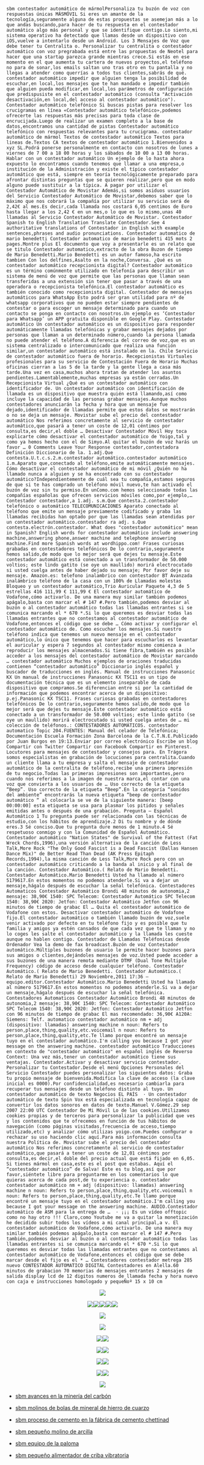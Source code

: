 
```
sbm contestador automático de mármolPersonaliza tu buzón de voz con respuestas únicas MÁSMÓVIL Si eres un amante de la tecnología,seguramente alguna de estas propuestas se asemejan más a lo que andas buscando,para hacer de tu respuesta en el contestador automático algo más personal y que se identifique contigo.Lo siento,mi sistema operativo ha detectado que llamas desde un dispositivo con iOS,vuelve a intentarlo desde un Android. Los 3 Mensajes de Voz que debe tener tu Centralita o. Personalizar tu centralita o contestador automático con voz pregrabada está entre las propuestas de Neotel para hacer que una startap parezca grande mientras crece.Si estás en ese momento en el que aumenta tu cartera de nuevos proyectos,el teléfono no para de sonar,los emails saltan uno tras otro en tu pantalla y no llegas a atender como querrías a todos tus clientes,sabrás de qué. contestador automático impedir que alguien tenga la posibilidad de escuchar,en local,los mensajes que te han mandado e impedir también que alguien pueda modificar,en local,los parámetros de configuración que predispusiste en el contestador automático (consulta "Activación desactivación,en local,del acceso al contestador automático"). Contestador automático telefónico Si buscas pistas para resolver los crucigramas en línea «Contestador automático telefónico»,podemos ofrecerte las respuestas más precisas para toda clase de encrucijada.Luego de realizar un examen completo a la base de datos,encontramos una cantidad de pistas Contestador automático telefónico con respuestas relevantes para tu crucigrama. contestador automático de mármol Textos de contestador automático Textos para lineas de.Textos CA textos de contestador automático 1.Bienvenidos a xyz SL.Podrá ponerse personalmente en contacto con nosotros de lunes a viernes de 7 00 a 18 00 horas y los sábados de 10 00 a 13 00 horas. Hablar con un contestador automático Un ejemplo de lo hasta ahora expuesto lo encontramos cuando tenemos que llamar a una empresa,o institución de la Administración y existe el típico contestador automático que está, siempre en teoría tecnológicamente preparado para afrontar distintas preguntas que se quieren realizar,pero que en modo alguno puede sustituir a la típica. A pagar por utilizar el Contestador Automático de Movistar Además,si somos asiduos usuarios del Servicio Contestador Automático de Movistar,debemos saber que lo máximo que nos cobrará la compañía por utilizar su servicio será de 2,42€ al mes.Es decir,cada llamada nos costará 6,05 centimos de Euro hasta llegar a los 2,42 € en un mes,o lo que es lo mismo,unas 40 llamadas al Servicio Contestador Automático de Movistar. Contestador Spanish to English Translation Translate Contestador.See 4 authoritative translations of Contestador in English with example sentences,phrases and audio pronunciations. Contestador automatico de mario benedetti Contestador automatico de mario benedetti 415 mots 2 pages.Montre plus El documento que voy a presentarle es un relato que se titulo Contestador automatico,extracto de la obra Buzon de tiempo de Mario Benedetti.Mario Benedetti es un autor famoso,ha escrito tambien Con los delfines,Asalto en la noche,Conversa. ¿Qué es un contestador automático recepcionista digital? Contestador automático es un término comúnmente utilizado en telefonía para describir un sistema de menú de voz que permite que las personas que llaman sean transferidas a una extensión sin tener que pasar a través de una operadora o recepcionista telefónica.El contestador automático es también conocido como recepcionista digital. Contestador de mensajes automáticos para WhatsApp Esto podrá ser gran utilidad para nº de whatsapp corporativos que no pueden estar siempre pendientes de contestar o para escoger un mensaje determinado para cuando un contacto se ponga en contacto con nosotros.Un ejemplo es ‘Contestador para Whatsapp’ un APP gratuita disponible en Google Play. Contestador automático Un contestador automático es un dispositivo para responder automáticamente llamadas telefónicas y grabar mensajes dejados por personas que llaman a un determinado número,cuando la persona llamada no puede atender el teléfono.A diferencia del correo de voz,que es un sistema centralizado o intercomunicado que realiza una función similar,un contestador automático está instalado en la. Chile Servicio de contestador automático fuera de horario. Recepcionistas Virtuales profesionales para su servicio de Contestación Fuera de Horario Muchas oficinas cierran a las 5 de la tarde y la gente llega a casa más tarde.Una vez en casa,muchos ahora tratan de atender los asuntos pendientes.Lamentablemente,muchas empresas ya están cerradas.Un Recepcionista Virtual ¿Qué es un contestador automático con identificador de. Un contestador automático con identificación de llamada es un dispositivo que muestra quién está llamando,así como incluye la capacidad de las personas grabar mensajes.Aunque muchos contestadores anunciarán la fecha y hora que un mensaje fue dejado,identificador de llamadas permite que estos datos se mostrarán o no se deja un mensaje. Movistar sube el precio del contestador automático Nos referimos concretamente al servicio de contestador automático,que pasará a tener un coste de 12,01 céntimos por consulta,es decir,el doble … Desactivar Contestador Móvil Hoy toca explicarte cómo desactivar el contestador automático de Yoigo,tal y como ya hemos hecho con el de Simyo.Al quitar el buzón de voz harás un favor … 0 Comments Leave Your Response contestador,contestadora Definición Diccionario de la. 1.adj.Que contesta.U.t.c.s.2.m.contestador automático.contestador automático 1.m.Aparato que,conectado al teléfono,emite automáticamente mensajes. Cómo desactivar el contestador automático de mi móvil ¿Quién no ha llamado nunca a alguien y se ha encontrado con su contestador automático?Independientemente de cuál sea tu compañía,estamos seguros de que si te has comprado un teléfono móvil nuevo,te han activado el buzón de voz sin tu permiso.En unComo.com hemos seleccionado todas las compañías españolas que ofrecen servicios móviles como,por ejemplo,… Contestador contestador,a 1.adj. s.m.Que contesta.2.contestador telefónico o automático TELECOMUNICACIONES Aparato conectado al teléfono que emite un mensaje previamente codificado y graba las llamadas recibidas han optado por que las llamadas sean atendidas por un contestador automático.contestador ra adj. s.Que contesta.electrón.contestador. What does "contestador automático" mean in Spanish? English words for contestador automático include answering machine,answering phone,answer machine and telephone answering machine.Find more Spanish words at wordhippo.com! Frases curiosas grabadas en contestadores telefónicos De lo contrario,seguramente hemos salido,de modo que lo mejor será que dejes tu mensaje.Este contestador automático está conectado a un transformador de 50.000 voltios; este lindo gatito (se oye un maullido) morirá electrocutado si usted cuelga antes de haber dejado su mensaje; Por favor deje su mensaje. Amazon.es: telefono inalambrico con contestador BT Avanzada inalámbrico teléfono de la casa con un 100% de Llamadas molestas Bloqueo y un contestador automático,Trio Auricular Paquete 4,3 de 5 estrellas 416 111,99 € 111,99 € El contestador automático de Vodafone,cómo activarlo. De una manera muy similar también podemos apágalo,basta con marcar el # 147 #.Pero también,podemos desviar al buzón o al contestador automático todas las llamadas entrantes si se comunica marcando el * 670 *.Si lo que queremos es desviar todas las llamadas entrantes que no contestamos al contestador automático de Vodafone,entonces el código que se debe … Cómo activar y configurar el contestador automático de. Como escuchar los mensajes.Si nuestro teléfono indica que tenemos un nuevo mensaje en el contestador automático,lo único que tenemos que hacer para escucharlos es levantar el auricular y espera 7 segundos al contestador mismo comienza a reproducir los mensajes almacenados.Si tiene fibra,también es posible acceder a los mensajes del contestador automático de Movistar marcando … contestador automático Muchos ejemplos de oraciones traducidas contienen “contestador automático” Diccionario inglés español y buscador de traducciones en inglés. Manual de instrucciones Panasonic KX Un manual de instrucciones Panasonic KX TSC11 es un tipo de documentación técnica que es un elemento inseparable de cada dispositivo que compramos.Se diferencian entre si por la cantidad de información que podemos encontrar acerca de un dispositivo: p.ej.Panasonic KX TSC11. Frases curiosas grabadas en contestadores telefónicos De lo contrario,seguramente hemos salido,de modo que lo mejor será que dejes tu mensaje.Este contestador automático está conectado a un transformador de 50.000 voltios; este lindo gatito (se oye un maullido) morirá electrocutado si usted cuelga antes de … mi colección de teléfonos.: CONTESTADORES AUTOMÁTICOS. contestador automatico Topic 204.FUENTES: Manual del celador de Telefónica; Documentación Escuela Formación Zona Barcelona de la C.T.N.E.Publicado por Juan Burgos en 19:13.Enviar por correo electrónico Escribe un blog Compartir con Twitter Compartir con Facebook Compartir en Pinterest. Locutores para mensajes de contestador y consejos para. En Trágora somos especialistas en grabación de locuciones para centralita.Cuando un cliente llama a tu empresa y salta el mensaje de contestador automático de la centralita de teléfono,recibe una primera impresión de tu negocio.Todas las primeras impresiones son importantes,pero cuando nos referimos a la imagen de nuestra marca,el contar con una voz que convierta a los usuarios de … Uso correcto de la etiqueta “Beep”. Uso correcto de la etiqueta “Beep”.En la categoría “sonidos del ambiente” encontrarás la nueva etiqueta “beep de contestador automático “ al colocarla se ve de la siguiente manera: [beep 00:00:00] esta etiqueta se usa para plasmar los pitidos y señales emitidas antes o después de una grabación. Pregunta — Español Automático 1 Tu pregunta puede ser relacionada con las técnicas de estudio,con los hábitos de aprendizaje.2 Di tu nombre y de dónde eres.3 Sé conciso.Que tu pregunta dure menos de 1 minuto.4 Sé respetuoso conmigo y con la Comunidad de Español Automático. Contestador automático "Nation States" de Survival of the Fattest (Fat Wreck Chords,1996),una versión alternativa de la canción de Less Talk,More Rock "The Only Good Fascist is a Dead Fascist (Dallas Hansen Dance Mix)" de Better Read Than Dead (AK Press Epitaph Records,1994),la misma canción de Less Talk,More Rock pero con un contestador automático criticando a la banda al inicio y al final de la canción. Contestador Automático.( Relato de Mario Benedetti. Contestador Automático.Mario Benedetti Usted ha llamado al número 5179617.En estos momentos no podemos atenderle.Si va a dejar un mensaje,hágalo después de escuchar la señal telefónica. Contestadores Automaticos Contestador Automático Brondi 48 minutos de autonomia,2 mensaje: 38,90€ 1540: SPC Telecom: Contestador Automático SPC Telecom 1540: 38,90€ 2020: Jetfon: Contestador Automático Jetfon con 96 minutos de tiempo de grabac El … Quita el contestador automático de Vodafone con estos. Desactivar contestador automático de Vodafone fijo.El contestador automático o también llamado buzón de voz,suele venir activado por defecto en tu teléfono fijo y es posible que tu familia y amigos ya estén cansados de que cada vez que te llaman y no lo coges les salte el contestador automático y la llamada les cueste aunque no hablen contigo. Contestador de Llamadas Teléfonicas desde Ordenador Vea la demo de fax broadcast.Buzón de voz Contestador automático.Múltiples buzones de usuario le permite hacer buzones para sus amigos o clientes,dejándoles mensajes de voz.Usted puede acceder a sus buzones de una manera remota mediante DTMF (Dual Tone Multiple Frequency) código de acceso desde cualquier teléfono. Contestador Automático.( Relato de Mario Benedetti. Contestador Automático.( Relato de Mario Benedetti) 29 Noviembre,2011 17:36 — equipo.editor.Contestador Automático.Mario Benedetti Usted ha llamado al número 5179617.En estos momentos no podemos atenderle.Si va a dejar un mensaje,hágalo después de escuchar la señal telefónica. Contestadores Automaticos Contestador Automático Brondi 48 minutos de autonomia,2 mensaje: 38,90€ 1540: SPC Telecom: Contestador Automático SPC Telecom 1540: 38,90€ 2020: Jetfon: Contestador Automático Jetfon con 96 minutos de tiempo de grabac El mas recomendado: 36,90€ A120A: Siemens: Telf. automatico contestador automático nm + adj (dispositivo: llamadas) answering machine n noun: Refers to person,place,thing,quality,etc.voicemail n noun: Refers to person,place,thing,quality,etc.Te llamo porque encontré un mensaje tuyo en el contestador automático.I'm calling you because I got your message on the answering machine. contestador automático Traducciones en contexto de "contestador automático" en español inglés de Reverso Context: Una vez más,tener un contestador automático tiene sus ventajas. Contestador.Activar y desactivar servicio contestador. Personalizar tu Contestador.Desde el menú Opciones Personales del Servicio Contestador puedes personalizar los siguientes datos: Graba tu propio mensaje de bienvenida.Modifica la clave de acceso (la clave inicial es 0000).Por confidencialidad,es necesario cambiarla para recuperar tus mensajes desde un teléfono distinto al tuyo. Un contestador automático de texto Negocios EL PAÍS  · Un contestador automático de texto Spin Vox está especializada en tecnología capaz de convertir los datos sonoros en datos de texto.Manuel V.Gómez.29 sep 2007 22:00 UTC Contestador De Mi Móvil Lo de las cookies.Utilizamos cookies propias y de terceros para personalizar la publicidad que ves y los contenidos que te ofrecemos en función de tus hábitos de navegación (como páginas visitadas,frecuencia de acceso,tiempo utilizado,etc) y analizar cómo utilizas yoigo.com.Puedes conﬁgurar o rechazar su uso haciendo clic aquí.Para más información consulta nuestra Política de. Movistar sube el precio del contestador automático Nos referimos concretamente al servicio de contestador automático,que pasará a tener un coste de 12,01 céntimos por consulta,es decir,el doble del precio actual que está fijado en 6,05. Si tienes mármol en casa,este es el post que estabas. Aquí el “contestador automático” de Salva! Este es tu blog,así que por favor,siéntete libre para preguntarme en los comentarios lo que quieras acerca de cada post,de tu experiencia o. contestador contestador automático nm + adj (dispositivo: llamadas) answering machine n noun: Refers to person,place,thing,quality,etc.voicemail n noun: Refers to person,place,thing,quality,etc.Te llamo porque encontré un mensaje tuyo en el contestador automático.I'm calling you because I got your message on the answering machine. AUDIO.Contestador automático de ASM para la entrega de …  · ¡¡¡ Es un vídeo offtopic como no hay otro !!! Claro,como Youtube me va a quitar la monetización he decidido subir todos los vídeos a mi canal principal,a v. El contestador automático de Vodafone,cómo activarlo. De una manera muy similar también podemos apágalo,basta con marcar el # 147 #.Pero también,podemos desviar al buzón o al contestador automático todas las llamadas entrantes si se comunica marcando el * 670 *.Si lo que queremos es desviar todas las llamadas entrantes que no contestamos al contestador automático de Vodafone,entonces el código que se debe marcar desde el fijo es el * … Contestadores contestador metrega 285 nuevo CONTESTADOR AUTOMATICO DIGITAL Contestadores en Alella.60 minutos de grabacion 70 memorias de mensajes entrantes 2 mensajes de salida display lcd de 12 digitos numeros de llamada fecha y hora nuevo con caja e instrucciones homologado y pequeÑoº 15 x 10 cm 
```

<div align="center">

<a href="https://es-crusher.shibang-china.com/github&k=sbm+contestador+autom%C3%A1tico+de+m%C3%A1rmol"><img src="https://static.shibang-china.com/es/crusher/logo.jpg"></a>

<a href="https://es-crusher.shibang-china.com/github&k=sbm+contestador+autom%C3%A1tico+de+m%C3%A1rmol"><img src="https://static.shibang-china.com/es/crusher/index.jpg"></a><a href="https://es-crusher.shibang-china.com/material.htmlgithub&k=sbm+contestador+autom%C3%A1tico+de+m%C3%A1rmol"><img src="https://static.shibang-china.com/es/crusher/material.jpg"></a><a href="https://es-crusher.shibang-china.com/application.htmlgithub&k=sbm+contestador+autom%C3%A1tico+de+m%C3%A1rmol"><img src="https://static.shibang-china.com/es/crusher/application.jpg"></a><a href="https://es-crusher.shibang-china.com/aboutus.htmlgithub&k=sbm+contestador+autom%C3%A1tico+de+m%C3%A1rmol"><img src="https://static.shibang-china.com/es/crusher/aboutus.jpg"></a><a href="https://es-crusher.shibang-china.com/contact.htmlgithub&k=sbm+contestador+autom%C3%A1tico+de+m%C3%A1rmol"><img src="https://static.shibang-china.com/es/crusher/contact.jpg"></a>

<a href="https://es-crusher.shibang-china.com/github&k=sbm+contestador+autom%C3%A1tico+de+m%C3%A1rmol"><img src="https://static.shibang-china.com/es/crusher/banner.jpg"></a>

<a href="https://swt.shibang-china.com/github&k=sbm+contestador+autom%C3%A1tico+de+m%C3%A1rmol"><img src="https://static.shibang-china.com/es/crusher/text.jpg"></a>

<a href="https://swt.shibang-china.com/github&k=sbm+contestador+autom%C3%A1tico+de+m%C3%A1rmol"><img src="https://static.shibang-china.com/es/crusher/chat.jpg"></a><a href="https://es-crusher.shibang-china.com/contact.htmlgithub&k=sbm+contestador+autom%C3%A1tico+de+m%C3%A1rmol"><img src="https://static.shibang-china.com/es/crusher/message.jpg"></a>

<a href="https://es-crusher.shibang-china.com/products/pe.htmlgithub&k=sbm+contestador+autom%C3%A1tico+de+m%C3%A1rmol"><img src="https://static.shibang-china.com/es/crusher/pe.jpg"></a><a href="https://es-crusher.shibang-china.com/products/pf.htmlgithub&k=sbm+contestador+autom%C3%A1tico+de+m%C3%A1rmol"><img src="https://static.shibang-china.com/es/crusher/pf.jpg"></a>

<a href="https://es-crusher.shibang-china.com/products/hpt.htmlgithub&k=sbm+contestador+autom%C3%A1tico+de+m%C3%A1rmol"><img src="https://static.shibang-china.com/es/crusher/hpt.jpg"></a><a href="https://es-crusher.shibang-china.com/products/vsi.htmlgithub&k=sbm+contestador+autom%C3%A1tico+de+m%C3%A1rmol"><img src="https://static.shibang-china.com/es/crusher/vsi.jpg"></a>

<a href="https://es-crusher.shibang-china.com/products/klv.htmlgithub&k=sbm+contestador+autom%C3%A1tico+de+m%C3%A1rmol"><img src="https://static.shibang-china.com/es/crusher/klv.jpg"></a><a href="https://es-crusher.shibang-china.com/products/portable.htmlgithub&k=sbm+contestador+autom%C3%A1tico+de+m%C3%A1rmol"><img src="https://static.shibang-china.com/es/crusher/portable.jpg"></a>

<a href="https://swt.shibang-china.com/github&k=sbm+contestador+autom%C3%A1tico+de+m%C3%A1rmol"><img src="https://static.shibang-china.com/es/crusher/case.jpg"></a>

</div>


* [sbm avances en la minería del carbón](sbm%20avances%20en%20la%20miner%C3%ADa%20del%20carb%C3%B3n.md)

* [sbm molinos de bolas de mineral de hierro de cuarzo](sbm%20molinos%20de%20bolas%20de%20mineral%20de%20hierro%20de%20cuarzo.md)

* [sbm proceso de cemento en la fábrica de cemento chettinad](sbm%20proceso%20de%20cemento%20en%20la%20f%C3%A1brica%20de%20cemento%20chettinad.md)

* [sbm pequeño molino de arcilla](sbm%20peque%C3%B1o%20molino%20de%20arcilla.md)

* [sbm equipo de la paloma](sbm%20equipo%20de%20la%20paloma.md)

* [sbm pequeño alimentador de criba vibratoria](sbm%20peque%C3%B1o%20alimentador%20de%20criba%20vibratoria.md)